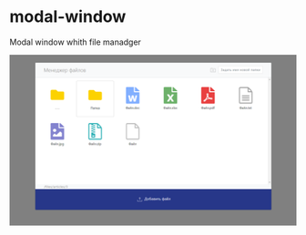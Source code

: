# modal-window

Modal window whith file manadger 

![Иллюстрация к проекту](https://github.com/DenBase/modal-window/blob/master/window.png)


